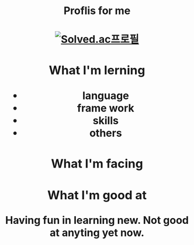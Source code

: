 <center> <h1> Proflis for me <h1> <center>


<!-- <img align='right' src="http://mazassumnida.wtf/api/v2/generate_badge?boj=jcs000729">:https://solved.ac/jcs000729 <img align='right' src= "https://img.shields.io/badge/-Learning%20Algorithms-brightgreen"> -->
<img lign='right'>[![Solved.ac프로필](http://mazassumnida.wtf/api/v2/generate_badge?boj={handle})](https://solved.ac/{handle})<img/>
  
### What I'm lerning
- language 
- frame work 
- skills
- others

  
### What I'm facing

  
### What I'm good at
Having fun in learning new.
Not good at anyting yet now.
  

